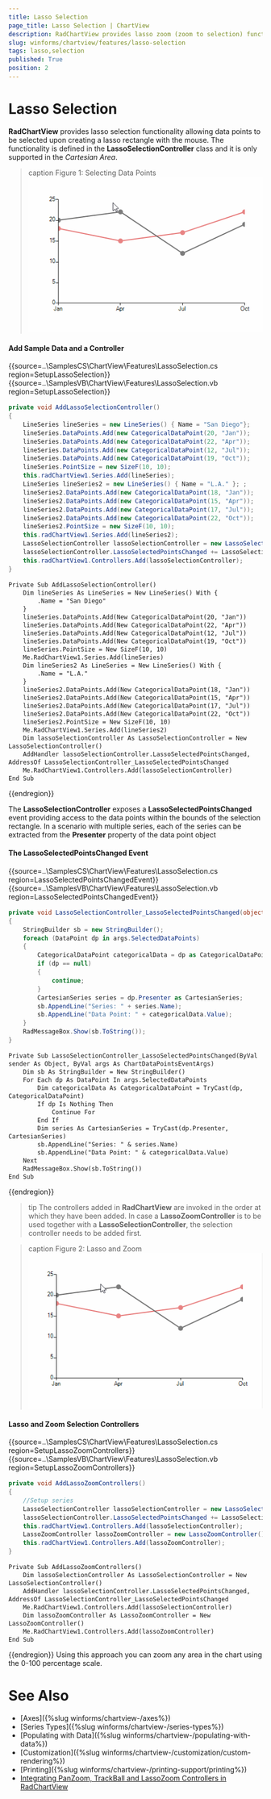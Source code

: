```yaml
---
title: Lasso Selection
page_title: Lasso Selection | ChartView
description: RadChartView provides lasso zoom (zoom to selection) functionality by selecting a rectangle on the surface of the control and then zoom in automatically based on the selected Cartesian area
slug: winforms/chartview/features/lasso-selection
tags: lasso,selection
published: True
position: 2
---
```


# Lasso Selection

**RadChartView** provides lasso selection functionality allowing data points to be selected upon creating a lasso rectangle with the mouse. The functionality is defined in the **LassoSelectionController** class and it is only supported in the *Cartesian Area*.

>caption Figure 1: Selecting Data Points
![chartview-features-lasso-selection 001](images/chartview-features-lasso-selection003.gif)

#### Add Sample Data and a Controller

{{source=..\SamplesCS\ChartView\Features\LassoSelection.cs region=SetupLassoSelection}} 
{{source=..\SamplesVB\ChartView\Features\LassoSelection.vb region=SetupLassoSelection}}
````C#
private void AddLassoSelectionController()
{
    LineSeries lineSeries = new LineSeries() { Name = "San Diego"};
    lineSeries.DataPoints.Add(new CategoricalDataPoint(20, "Jan"));
    lineSeries.DataPoints.Add(new CategoricalDataPoint(22, "Apr"));
    lineSeries.DataPoints.Add(new CategoricalDataPoint(12, "Jul"));
    lineSeries.DataPoints.Add(new CategoricalDataPoint(19, "Oct"));
    lineSeries.PointSize = new SizeF(10, 10);
    this.radChartView1.Series.Add(lineSeries);
    LineSeries lineSeries2 = new LineSeries() { Name = "L.A." }; ;
    lineSeries2.DataPoints.Add(new CategoricalDataPoint(18, "Jan"));
    lineSeries2.DataPoints.Add(new CategoricalDataPoint(15, "Apr"));
    lineSeries2.DataPoints.Add(new CategoricalDataPoint(17, "Jul"));
    lineSeries2.DataPoints.Add(new CategoricalDataPoint(22, "Oct"));
    lineSeries2.PointSize = new SizeF(10, 10);
    this.radChartView1.Series.Add(lineSeries2);
    LassoSelectionController lassoSelectionController = new LassoSelectionController();
    lassoSelectionController.LassoSelectedPointsChanged += LassoSelectionController_LassoSelectedPointsChanged;
    this.radChartView1.Controllers.Add(lassoSelectionController);
}

````
````VB.NET
Private Sub AddLassoSelectionController()
    Dim lineSeries As LineSeries = New LineSeries() With {
        .Name = "San Diego"
    }
    lineSeries.DataPoints.Add(New CategoricalDataPoint(20, "Jan"))
    lineSeries.DataPoints.Add(New CategoricalDataPoint(22, "Apr"))
    lineSeries.DataPoints.Add(New CategoricalDataPoint(12, "Jul"))
    lineSeries.DataPoints.Add(New CategoricalDataPoint(19, "Oct"))
    lineSeries.PointSize = New SizeF(10, 10)
    Me.RadChartView1.Series.Add(lineSeries)
    Dim lineSeries2 As LineSeries = New LineSeries() With {
        .Name = "L.A."
    }
    lineSeries2.DataPoints.Add(New CategoricalDataPoint(18, "Jan"))
    lineSeries2.DataPoints.Add(New CategoricalDataPoint(15, "Apr"))
    lineSeries2.DataPoints.Add(New CategoricalDataPoint(17, "Jul"))
    lineSeries2.DataPoints.Add(New CategoricalDataPoint(22, "Oct"))
    lineSeries2.PointSize = New SizeF(10, 10)
    Me.RadChartView1.Series.Add(lineSeries2)
    Dim lassoSelectionController As LassoSelectionController = New LassoSelectionController()
    AddHandler lassoSelectionController.LassoSelectedPointsChanged, AddressOf LassoSelectionController_LassoSelectedPointsChanged
    Me.RadChartView1.Controllers.Add(lassoSelectionController)
End Sub

````



{{endregion}}

The **LassoSelectionController** exposes a **LassoSelectedPointsChanged** event providing access to the data points within the bounds of the selection rectangle. In a scenario with multiple series, each of the series can be extracted from the **Presenter** property of the data point object   

#### The LassoSelectedPointsChanged Event

{{source=..\SamplesCS\ChartView\Features\LassoSelection.cs region=LassoSelectedPointsChangedEvent}} 
{{source=..\SamplesVB\ChartView\Features\LassoSelection.vb region=LassoSelectedPointsChangedEvent}}
````C#
private void LassoSelectionController_LassoSelectedPointsChanged(object sender, ChartDataPointsEventArgs args)
{
    StringBuilder sb = new StringBuilder();
    foreach (DataPoint dp in args.SelectedDataPoints)
    {
        CategoricalDataPoint categoricalData = dp as CategoricalDataPoint;
        if (dp == null)
        {
            continue;
        }
        CartesianSeries series = dp.Presenter as CartesianSeries;
        sb.AppendLine("Series: " + series.Name);
        sb.AppendLine("Data Point: " + categoricalData.Value);
    }
    RadMessageBox.Show(sb.ToString());
}

````
````VB.NET
Private Sub LassoSelectionController_LassoSelectedPointsChanged(ByVal sender As Object, ByVal args As ChartDataPointsEventArgs)
    Dim sb As StringBuilder = New StringBuilder()
    For Each dp As DataPoint In args.SelectedDataPoints
        Dim categoricalData As CategoricalDataPoint = TryCast(dp, CategoricalDataPoint)
        If dp Is Nothing Then
            Continue For
        End If
        Dim series As CartesianSeries = TryCast(dp.Presenter, CartesianSeries)
        sb.AppendLine("Series: " & series.Name)
        sb.AppendLine("Data Point: " & categoricalData.Value)
    Next
    RadMessageBox.Show(sb.ToString())
End Sub

```` 



{{endregion}}

>tip The controllers added in **RadChartView** are invoked in the order at which they have been added. In case a **LassoZoomController** is to be used together with a **LassoSelectionController**, the selection controller needs to be added first. 

>caption Figure 2: Lasso and Zoom
![chartview-features-lasso-selection 002](images/chartview-features-lasso-selection004.gif)

#### Lasso and Zoom Selection Controllers

{{source=..\SamplesCS\ChartView\Features\LassoSelection.cs region=SetupLassoZoomControllers}} 
{{source=..\SamplesVB\ChartView\Features\LassoSelection.vb region=SetupLassoZoomControllers}}
````C#
private void AddLassoZoomControllers()
{
    //Setup series
    LassoSelectionController lassoSelectionController = new LassoSelectionController();
    lassoSelectionController.LassoSelectedPointsChanged += LassoSelectionController_LassoSelectedPointsChanged;
    this.radChartView1.Controllers.Add(lassoSelectionController);
    LassoZoomController lassoZoomController = new LassoZoomController();
    this.radChartView1.Controllers.Add(lassoZoomController);
}

````
````VB.NET
Private Sub AddLassoZoomControllers()
    Dim lassoSelectionController As LassoSelectionController = New LassoSelectionController()
    AddHandler lassoSelectionController.LassoSelectedPointsChanged, AddressOf LassoSelectionController_LassoSelectedPointsChanged
    Me.RadChartView1.Controllers.Add(lassoSelectionController)
    Dim lassoZoomController As LassoZoomController = New LassoZoomController()
    Me.RadChartView1.Controllers.Add(lassoZoomController)
End Sub

````



{{endregion}}
Using this approach you can zoom any area in the chart using the 0-100 percentage scale.

# See Also

* [Axes]({%slug winforms/chartview-/axes%})
* [Series Types]({%slug winforms/chartview-/series-types%})
* [Populating with Data]({%slug winforms/chartview-/populating-with-data%})
* [Customization]({%slug winforms/chartview-/customization/custom-rendering%})
* [Printing]({%slug winforms/chartview-/printing-support/printing%})
* [Integrating PanZoom, TrackBall and LassoZoom Controllers in RadChartView](http://www.telerik.com/support/kb/winforms/details/integrating-panzoom-trackball-and-lassozoom-controllers-in-radchartview)
